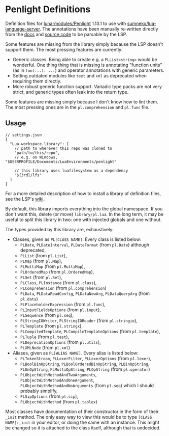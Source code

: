 # Penlight Definitions

Definition files for [lunarmodules/Penlight](https://github.com/lunarmodules/Penlight) 1.13.1 to use with [sumneko/lua-language-server](https://github.com/sumneko/lua-language-server). The annotations have been manually re-written directly from the [docs](https://lunarmodules.github.io/Penlight/index.html) and [source code](https://github.com/lunarmodules/Penlight) to be parsable by the LSP.

Some features are missing from the library simply because the LSP doesn't support them. The most pressing features are currently:

* Generic classes. Being able to create e.g. a `PLList<string>` would be wonderful. One thing thing that is missing is annotating "function units" (as in `fun(...): ...`) and operator annotations with generic parameters.
* Setting outdated modules like `text` and `xml` as deprecated when requiring them directly.
* More robust generic function support. Variadic type packs are not very strict, and generic types often leak into the return type.

Some features are missing simply because I don't know how to lint them. The most pressing ones are in the `pl.comprehension` and `pl.func` file.

## Usage

```jsonc
// settings.json
{
  "Lua.workspace.library": [
    // path to wherever this repo was cloned to
    "path/to/this/repo",
    // e.g. on Windows, "$USERPROFILE/Documents/LuaEnvironments/penlight"

    // this library uses luafilesystem as a dependency
    "${3rd}/lfs"
  ]
}
```

For a more detailed description of how to install a library of definition files, see the LSP's [wiki](https://github.com/sumneko/lua-language-server/wiki/Libraries).

By default, this library imports everything into the global namespace. If you don't want this, delete (or move) `library/pl.lua`. In the long term, it may be useful to split this library in two: one with injected globals and one without.

The types provided by this library are, exhaustively:

* Classes, given as `PL[CLASS NAME]`. Every class is listed below: 
  * `PLDate`, `PLDateInterval`, `PLDateFormat` (from `pl.Date`) although deprecated, 
  * `PLList` (from `pl.List`), 
  * `PLMap` (from `pl.Map`), 
  * `PLMultiMap` (from `pl.MultiMap`), 
  * `PLOrderedMap` (from `pl.OrderedMap`), 
  * `PLSet` (from `pl.Set`), 
  * `PLClass`, `PLInstance` (from `pl.class`),
  * `PLComprehension` (from `pl.comprehension`)
  * `PLData`, `PLDataReadConfig`, `PLDataNewArg`, `PLDataQueryArg` (from `pl.data`)
  * `PLPlaceholderExpression` (from `pl.func`),
  * `PLInputFieldsOptions` (from `pl.input`),
  * `PLSequence` (from `pl.seq`),
  * `PLStringIOWriter`, `PLStringIOReader` (from `pl.stringio`),
  * `PLTemplate` (from `pl.stringx`), 
  * `PLCompiledTemplate`, `PLCompileTemplateOptions` (from `pl.template`), 
  * `PLTuple` (from `pl.test`),
  * `PLDeprecationOptions` (from `pl.utils`),
  * `PLXMLNode` (from `pl.xml`)
* Aliases, given as `PL[ALIAS NAME]`. Every alias is listed below:
  * `PLTokenStream`, `PLLexerFilter`, `PLLexerOptions` (from `pl.lexer`),
  * `PLBoolBinOpString`, `PLBoolOrderedBinOpString`, `PLBinOpString`, `PLUnOpString`, `PLMultiOpString`, `PLOpString` (from `pl.operator`)
  * `PLObjectWithMethodAndTwoArguments`, `PLObjectWithMethodAndOneArgument`, `PLObjectWithMethodAndNoArguments` (from `pl.seq`) which I should probably simplify,
  * `PLSipOptions` (from `pl.sip`),
  * `PLObjectWithMethod` (from `pl.tablex`)

Most classes have documentation of their constructor in the form of their `_init` method. The only easy way to view this would be to type `[CLASS NAME]:_init` in your editor, or doing the same with an instance. This might be changed so it is attached to the class itself, although that is undecided.